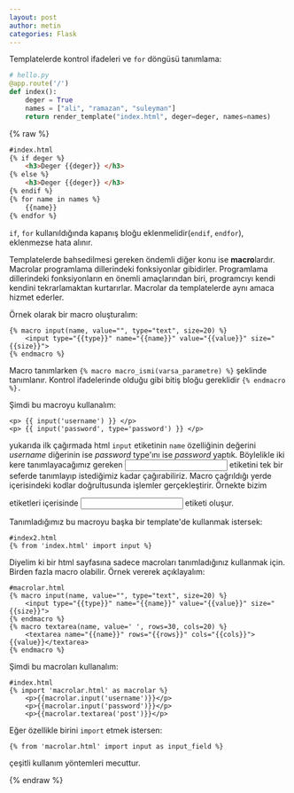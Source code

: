 ```yaml
---
layout: post
author: metin
categories: Flask
---
```


Templatelerde kontrol ifadeleri ve `for` döngüsü tanımlama:

```python
# hello.py
@app.route('/')
def index():
    deger = True
    names = ["ali", "ramazan", "suleyman"]
    return render_template("index.html", deger=deger, names=names)
```
{% raw %}
```html
#index.html
{% if deger %}
	<h3>Deger {{deger}} </h3>
{% else %}
	<h3>Deger {{deger}} </h3>
{% endif %}
{% for name in names %}
	{{name}}
{% endfor %}
```

`if`, `for` kullanıldığında kapanış bloğu eklenmelidir(`endif`, `endfor`), eklenmezse hata alınır.

Templatelerde bahsedilmesi gereken öndemli diğer konu ise **macro**lardır. Macrolar programlama dillerindeki fonksiyonlar gibidirler. Programlama dillerindeki fonksiyonların en önemli amaçlarından biri, programcıyı kendi kendini tekrarlamaktan kurtarırlar. Macrolar da templatelerde aynı amaca hizmet ederler.

Örnek olarak bir macro oluşturalım:

	{% macro input(name, value="", type="text", size=20) %}
		<input type="{{type}}" name="{{name}}" value="{{value}}" size="{{size}}">
	{% endmacro %}

Macro tanımlarken `{% macro macro_ismi(varsa_parametre) %}` şeklinde tanımlanır. Kontrol ifadelerinde olduğu gibi bitiş bloğu gereklidir `{% endmacro %}.`

Şimdi bu macroyu kullanalım:

	<p> {{ input('username') }} </p>
	<p> {{ input('password', type='password') }} </p>

yukarıda ilk çağırmada html `input` etiketinin `name` özelliğinin değerini _username_ diğerinin ise _password_ type'ını ise _password_ yaptık. Böylelikle iki kere tanımlayacağımız gereken <input> etiketini tek bir seferde tanımlayıp istediğimiz kadar çağırabiliriz. Macro çağrıldığı yerde içerisindeki kodlar doğrultusunda işlemler gerçekleştirir. Örnekte bizim <p></p> etiketleri içerisinde <input> etiketi oluşur.

Tanımladığımız bu macroyu başka bir template'de kullanmak istersek:

	#index2.html
	{% from 'index.html' import input %}

Diyelim ki bir html sayfasına sadece macroları tanımladığınız kullanmak için. Birden fazla macro olabilir. Örnek vererek açıklayalım:

	#macrolar.html
	{% macro input(name, value="", type="text", size=20) %}
		<input type="{{type}}" name="{{name}}" value="{{value}}" size="{{size}}">
	{% endmacro %}
	{% macro textarea(name, value=' ', rows=30, cols=20) %}
		<textarea name="{{name}}" rows="{{rows}}" cols="{{cols}}">{{value}}</textarea>
	{% endmacro %}

Şimdi bu macroları kullanalım:

	#index.html
	{% import 'macrolar.html' as macrolar %}
		<p>{{macrolar.input('username')}}</p>
		<p>{{macrolar.input('password')}}</p>
		<p>{{macrolar.textarea('post')}}</p>

Eğer özellikle birini `import` etmek istersen:

	{% from 'macrolar.html' import input as input_field %}

çeşitli kullanım yöntemleri mecuttur.

{% endraw %}
